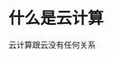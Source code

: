 <!--
 * @Author: your name
 * @Date: 2022-03-04 11:27:19
 * @LastEditTime: 2022-03-04 11:30:20
 * @LastEditors: Please set LastEditors
 * @Description: 打开koroFileHeader查看配置 进行设置: https://github.com/OBKoro1/koro1FileHeader/wiki/%E9%85%8D%E7%BD%AE
 * @FilePath: /go_notes/云计算/readme.md
-->
# 什么是云计算

云计算跟云没有任何关系